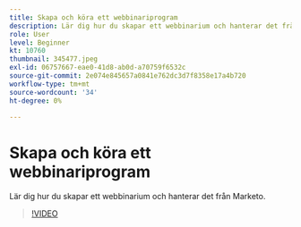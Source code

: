 ```yaml
---
title: Skapa och köra ett webbinariprogram
description: Lär dig hur du skapar ett webbinarium och hanterar det från Marketo.
role: User
level: Beginner
kt: 10760
thumbnail: 345477.jpeg
exl-id: 06757667-eae0-41d8-ab0d-a70759f6532c
source-git-commit: 2e074e845657a0841e762dc3d7f8358e17a4b720
workflow-type: tm+mt
source-wordcount: '34'
ht-degree: 0%

---
```


# Skapa och köra ett webbinariprogram

Lär dig hur du skapar ett webbinarium och hanterar det från Marketo.

>[!VIDEO](https://video.tv.adobe.com/v/345477/?quality=12&learn=on)
